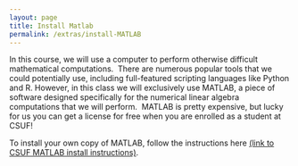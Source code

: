 ```yaml
---
layout: page
title: Install Matlab
permalink: /extras/install-MATLAB
---
```


In this course, we will use a computer to perform otherwise difficult mathematical computations.  There are numerous popular tools that we could potentially use, including full-featured scripting languages like Python and R.  However, in this class we will exclusively use MATLAB, a piece of software designed specifically for the numerical linear algebra computations that we will perform.  MATLAB is pretty expensive, but lucky for us you can get a license for free when you are enrolled as a student at CSUF!

To install your own copy of MATLAB, follow the instructions here <a target="_parent" href="https://www.fullerton.edu/it/students/software/matlab/">
(link to CSUF MATLAB install instructions)</a>.



